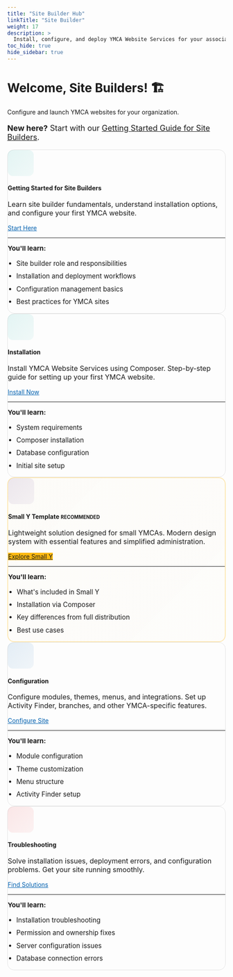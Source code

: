 ```yaml
---
title: "Site Builder Hub"
linkTitle: "Site Builder"
weight: 17
description: >
  Install, configure, and deploy YMCA Website Services for your association.
toc_hide: true
hide_sidebar: true
---
```


<div class="text-center mb-5 mt-4">
  <h1 class="display-4 mb-3">Welcome, Site Builders! 🏗️</h1>
  <p class="lead">Configure and launch YMCA websites for your organization.</p>
  <p style="font-size: 1.125rem;"><strong>New here?</strong> Start with our <a href="/docs/site-builder/getting-started/">Getting Started Guide for Site Builders</a>.</p>
</div>

<div class="row row-cols-1 row-cols-md-2 g-4 mt-4">
  <!-- Card 1: Getting Started -->
  <div class="col">
    <div class="card h-100 shadow-sm border-0 hover-lift persona-topic-card">
      <div class="card-body p-4">
        <div class="d-flex align-items-start mb-3">
          <div class="card-icon-small me-3" style="background: linear-gradient(135deg, rgba(0, 167, 157, 0.1), rgba(0, 167, 157, 0.05));">
            <i class="fas fa-rocket fa-2x" style="color: var(--ymca-teal);"></i>
          </div>
          <div class="flex-grow-1">
            <h4 class="card-title mb-2">Getting Started for Site Builders</h4>
            <p class="card-text text-muted mb-3" style="font-size: 1rem;">
              Learn site builder fundamentals, understand installation options, and configure your first YMCA website.
            </p>
          </div>
        </div>
        <div class="mt-auto">
          <a href="/docs/site-builder/getting-started/" class="btn btn-outline-warning btn-sm w-100">
            Start Here <i class="fas fa-arrow-right ms-2"></i>
          </a>
        </div>
        <hr class="my-3">
        <div class="text-muted" style="font-size: 0.95rem;">
          <strong>You'll learn:</strong>
          <ul class="mb-0 mt-2">
            <li>Site builder role and responsibilities</li>
            <li>Installation and deployment workflows</li>
            <li>Configuration management basics</li>
            <li>Best practices for YMCA sites</li>
          </ul>
        </div>
      </div>
    </div>
  </div>

  <!-- Card 2: Installation -->
  <div class="col">
    <div class="card h-100 shadow-sm border-0 hover-lift persona-topic-card">
      <div class="card-body p-4">
        <div class="d-flex align-items-start mb-3">
          <div class="card-icon-small me-3" style="background: linear-gradient(135deg, rgba(0, 167, 157, 0.1), rgba(0, 167, 157, 0.05));">
            <i class="fas fa-download fa-2x" style="color: var(--ymca-teal);"></i>
          </div>
          <div class="flex-grow-1">
            <h4 class="card-title mb-2">Installation</h4>
            <p class="card-text text-muted mb-3" style="font-size: 1rem;">
              Install YMCA Website Services using Composer. Step-by-step guide for setting up your first YMCA website.
            </p>
          </div>
        </div>
        <div class="mt-auto">
          <a href="https://github.com/YCloudYUSA/yusaopeny-project#installation" class="btn btn-outline-warning btn-sm w-100">
            Install Now <i class="fas fa-arrow-right ms-2"></i>
          </a>
        </div>
        <hr class="my-3">
        <div class="text-muted" style="font-size: 0.95rem;">
          <strong>You'll learn:</strong>
          <ul class="mb-0 mt-2">
            <li>System requirements</li>
            <li>Composer installation</li>
            <li>Database configuration</li>
            <li>Initial site setup</li>
          </ul>
        </div>
      </div>
    </div>
  </div>

  <!-- Card 2: Small Y Template (HIGH PRIORITY) -->
  <div class="col">
    <div class="card h-100 shadow-sm border-0 hover-lift persona-topic-card small-y-featured">
      <div class="card-body p-4">
        <div class="d-flex align-items-start mb-3">
          <div class="card-icon-small me-3" style="background: linear-gradient(135deg, rgba(88, 44, 131, 0.1), rgba(88, 44, 131, 0.05));">
            <i class="fas fa-star fa-2x" style="color: var(--ymca-purple);"></i>
          </div>
          <div class="flex-grow-1">
            <h4 class="card-title mb-2">
              Small Y Template
              <span class="badge bg-warning text-dark ms-2" style="font-size: 0.7rem; vertical-align: middle;">RECOMMENDED</span>
            </h4>
            <p class="card-text text-muted mb-3" style="font-size: 1rem;">
              Lightweight solution designed for small YMCAs. Modern design system with essential features and simplified administration.
            </p>
          </div>
        </div>
        <div class="mt-auto">
          <a href="/docs/small-y/" class="btn btn-warning text-white btn-sm w-100">
            Explore Small Y <i class="fas fa-arrow-right ms-2"></i>
          </a>
        </div>
        <hr class="my-3">
        <div class="text-muted" style="font-size: 0.95rem;">
          <strong>You'll learn:</strong>
          <ul class="mb-0 mt-2">
            <li>What's included in Small Y</li>
            <li>Installation via Composer</li>
            <li>Key differences from full distribution</li>
            <li>Best use cases</li>
          </ul>
        </div>
      </div>
    </div>
  </div>

  <!-- Card 3: Configuration -->
  <div class="col">
    <div class="card h-100 shadow-sm border-0 hover-lift persona-topic-card">
      <div class="card-body p-4">
        <div class="d-flex align-items-start mb-3">
          <div class="card-icon-small me-3" style="background: linear-gradient(135deg, rgba(0, 96, 175, 0.1), rgba(0, 96, 175, 0.05));">
            <i class="fas fa-sliders-h fa-2x" style="color: var(--ymca-blue);"></i>
          </div>
          <div class="flex-grow-1">
            <h4 class="card-title mb-2">Configuration</h4>
            <p class="card-text text-muted mb-3" style="font-size: 1rem;">
              Configure modules, themes, menus, and integrations. Set up Activity Finder, branches, and other YMCA-specific features.
            </p>
          </div>
        </div>
        <div class="mt-auto">
          <a href="/docs/howto/" class="btn btn-outline-warning btn-sm w-100">
            Configure Site <i class="fas fa-arrow-right ms-2"></i>
          </a>
        </div>
        <hr class="my-3">
        <div class="text-muted" style="font-size: 0.95rem;">
          <strong>You'll learn:</strong>
          <ul class="mb-0 mt-2">
            <li>Module configuration</li>
            <li>Theme customization</li>
            <li>Menu structure</li>
            <li>Activity Finder setup</li>
          </ul>
        </div>
      </div>
    </div>
  </div>

  <!-- Card 4: Troubleshooting -->
  <div class="col">
    <div class="card h-100 shadow-sm border-0 hover-lift persona-topic-card">
      <div class="card-body p-4">
        <div class="d-flex align-items-start mb-3">
          <div class="card-icon-small me-3" style="background: linear-gradient(135deg, rgba(227, 30, 36, 0.1), rgba(227, 30, 36, 0.05));">
            <i class="fas fa-toolbox fa-2x" style="color: var(--ymca-red);"></i>
          </div>
          <div class="flex-grow-1">
            <h4 class="card-title mb-2">Troubleshooting</h4>
            <p class="card-text text-muted mb-3" style="font-size: 1rem;">
              Solve installation issues, deployment errors, and configuration problems. Get your site running smoothly.
            </p>
          </div>
        </div>
        <div class="mt-auto">
          <a href="/docs/troubleshooting/" class="btn btn-outline-warning btn-sm w-100">
            Find Solutions <i class="fas fa-arrow-right ms-2"></i>
          </a>
        </div>
        <hr class="my-3">
        <div class="text-muted" style="font-size: 0.95rem;">
          <strong>You'll learn:</strong>
          <ul class="mb-0 mt-2">
            <li>Installation troubleshooting</li>
            <li>Permission and ownership fixes</li>
            <li>Server configuration issues</li>
            <li>Database connection errors</li>
          </ul>
        </div>
      </div>
    </div>
  </div>
</div>

<style>
/* Hide sidebar and center content on persona landing pages */
.td-sidebar {
  display: none !important;
}

.td-sidebar-toc {
  display: none !important;
}

.td-main {
  max-width: 100% !important;
  padding: 0 !important;
}

/* Fix breadcrumbs hidden under navbar */
.td-breadcrumbs {
  padding-top: 80px !important;
}

/* Override Bootstrap column classes to center main content */
main[role="main"] {
  max-width: 1200px !important;
  margin: 0 auto !important;
  padding: 2rem 1.5rem !important;
  flex: 0 0 100% !important;
  width: 100% !important;
}

.td-content {
  max-width: 100% !important;
  margin: 0 !important;
}

:root {
  --ymca-teal: #00A79D;
  --ymca-purple: #582C83;
  --ymca-blue: #0060AF;
  --ymca-red: #E31E24;
  --ymca-yellow: #FDB912;
}

.persona-topic-card {
  border-radius: 16px;
  border: 1px solid rgba(0, 0, 0, 0.1);
  transition: all 0.3s cubic-bezier(0.4, 0, 0.2, 1);
}

.persona-topic-card:hover {
  transform: translateY(-4px);
  box-shadow: 0 12px 24px rgba(0, 96, 175, 0.15) !important;
  border-color: var(--ymca-blue);
}

/* Special styling for Small Y featured card */
.small-y-featured {
  border: 2px solid rgba(253, 185, 18, 0.3);
  background: linear-gradient(135deg, rgba(253, 185, 18, 0.02), rgba(253, 185, 18, 0.01));
}

.small-y-featured:hover {
  border-color: var(--ymca-yellow);
  box-shadow: 0 12px 24px rgba(253, 185, 18, 0.3) !important;
}

.card-icon-small {
  width: 60px;
  height: 60px;
  border-radius: 12px;
  display: flex;
  align-items: center;
  justify-content: center;
  flex-shrink: 0;
}

.persona-topic-card .btn-outline-warning {
  border-color: var(--ymca-blue);
  color: var(--ymca-blue);
  transition: all 0.2s ease-in-out;
}

.persona-topic-card .btn-outline-warning:hover {
  background-color: var(--ymca-blue);
  border-color: var(--ymca-blue);
  color: white;
  transform: translateX(4px);
}

.persona-topic-card .btn-warning {
  background-color: var(--ymca-yellow);
  border-color: var(--ymca-yellow);
  transition: all 0.2s ease-in-out;
}

.persona-topic-card .btn-warning:hover {
  background-color: #e5a810;
  border-color: #e5a810;
  transform: translateX(4px);
}

.persona-topic-card ul {
  padding-left: 1.25rem;
}

.persona-topic-card ul li {
  margin-bottom: 0.5rem;
  line-height: 1.4;
}
</style>
